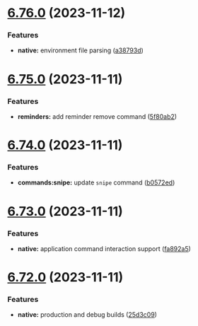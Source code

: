 # [6.76.0](https://github.com/onesoft-sudo/sudobot/compare/v6.75.0...v6.76.0) (2023-11-12)


### Features

* **native:** environment file parsing ([a38793d](https://github.com/onesoft-sudo/sudobot/commit/a38793d7132d4dddfa4b0d977dc905d2ac6b6990))



# [6.75.0](https://github.com/onesoft-sudo/sudobot/compare/v6.74.0...v6.75.0) (2023-11-11)


### Features

* **reminders:** add reminder remove command ([5f80ab2](https://github.com/onesoft-sudo/sudobot/commit/5f80ab232602bba29e4bb443a3fee36ea2ba6fbc))



# [6.74.0](https://github.com/onesoft-sudo/sudobot/compare/v6.73.0...v6.74.0) (2023-11-11)


### Features

* **commands:snipe:** update `snipe` command ([b0572ed](https://github.com/onesoft-sudo/sudobot/commit/b0572ed5b5c456ed170c33c23413998df7efba89))



# [6.73.0](https://github.com/onesoft-sudo/sudobot/compare/v6.72.0...v6.73.0) (2023-11-11)


### Features

* **native:** application command interaction support ([fa892a5](https://github.com/onesoft-sudo/sudobot/commit/fa892a59d0940c53e0e97b05be8996ceee7d0140))



# [6.72.0](https://github.com/onesoft-sudo/sudobot/compare/v6.71.2...v6.72.0) (2023-11-11)


### Features

* **native:** production and debug builds ([25d3c09](https://github.com/onesoft-sudo/sudobot/commit/25d3c09a0c587df29de638ae2c0cc81232811063))



